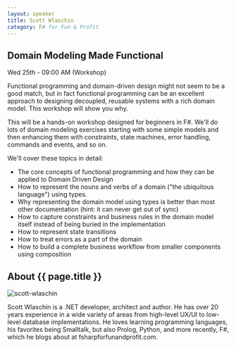```yaml
---
layout: speaker
title: Scott Wlaschin
category: F# for Fun & Profit
---
```


<div class="row">
    <div class="col-md-6">
        <div class="speaker-talk">
            <div class="section-head">
                <h2 class="header-title">Domain Modeling Made Functional</h2>
                    <p class="header-desc">Wed 25th - 09:00 AM (Workshop)</p>
            </div>
            <div>
                <p>
                    Functional programming and domain-driven design might not seem to be a good match, but in fact functional programming can be an excellent approach to designing decoupled, reusable systems with a rich domain model.  This workshop will show you why.
                </p>
                <p>
                    This will be a hands-on workshop designed for beginners in F#. We'll do lots of domain modeling exercises starting with some simple models and then enhancing them with constraints, state machines, error handling, commands and events, and so on.
                </p>
                <p>
                    We'll cover these topics in detail:
                    <ul>
                        <li>The core concepts of functional programming and how they can be applied to Domain Driven Design</li>
                        <li>How to represent the nouns and verbs of a domain ("the ubiquitous language") using types.</li>
                        <li>Why representing the domain model using types is better than most other documentation (hint: it can never get out of sync)</li>
                        <li>How to capture constraints and business rules in the domain model itself instead of being buried in the implementation</li>
                        <li>How to represent state transitions</li>
                        <li>How to treat errors as a part of the domain</li>
                        <li>How to build a complete business workflow from smaller components using composition</li>
                    </ul>
                </p>
            </div>
        </div>
    </div>
</div><!-- /.row -->
<div class="row">
    <div class="col-md-12">
        <div class="speaker-about">
            <div class="section-head">
                <h2 class="header-title">About {{ page.title }}</h2>
                <p class="header-desc">
                    <a href="https://twitter.com/ScottWlaschin"><i class="fab fa-twitter"></i></a>
					<a href="https://github.com/swlaschin"><i class="fab fa-github-alt"></i></a>
					<a href="http://fsharpforfunandprofit.com/"><i class="fas fa-rss"></i></a>
                </p>
            </div>
            <div class="row">
                <div class="col-md-2">
                    <img src="{{ site.baseurl }}public/assets/speakers/2019/scott-wlaschin.jpg" alt="scott-wlaschin" />
                </div>
                <div class="col-md-10">
                    <p>
                        Scott Wlaschin is a .NET developer, architect and author.
                        He has over 20 years experience in a wide variety of areas
                        from high-level UX/UI to low-level database implementations.
                        He loves learning programming languages, his favorites being
                        Smalltalk, but also Prolog, Python, and more recently, F#,
                        which he blogs about at fsharpforfunandprofit.com.
                    </p>
                </div>
            </div>
        </div>
    </div>
</div>